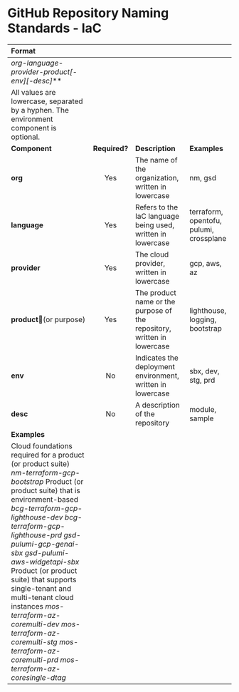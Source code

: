 # **GitHub Repository Naming Standards \- IaC**

| Format |  |  |  |
| :---- | :---: | :---- | :---- |
| **org-language-provider-product*\[-env\]\[-desc\]*** |  |  |  |
| All values are lowercase, separated by a hyphen. The environment component is optional. |  |  |  |
| **Component** | **Required?** | **Description** | **Examples** |
| **org** | Yes | The name of the organization, written in lowercase  | nm, gsd |
| **language** | Yes | Refers to the IaC language being used, written in lowercase  | terraform, opentofu, pulumi, crossplane |
| **provider** | Yes | The cloud provider, written in lowercase  | gcp, aws, az |
| **product**(or purpose) | Yes | The product name or the purpose of the repository, written in lowercase  | lighthouse, logging, bootstrap |
| **env** | No | Indicates the deployment environment, written in lowercase | sbx, dev, stg, prd |
| **desc** | No | A description of the repository | module, sample |
| **Examples** |  |  |  |
| Cloud foundations required for a product (or product suite) *nm-terraform-gcp-bootstrap* Product (or product suite) that is environment-based *bcg-terraform-gcp-lighthouse-dev bcg-terraform-gcp-lighthouse-prd gsd-pulumi-gcp-genai-sbx gsd-pulumi-aws-widgetapi-sbx* Product (or product suite) that supports single-tenant and multi-tenant cloud instances *mos-terraform-az-coremulti-dev mos-terraform-az-coremulti-stg mos-terraform-az-coremulti-prd mos-terraform-az-coresingle-dtag* |  |  |  |
